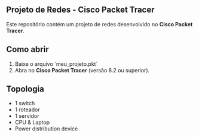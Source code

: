 ## Projeto de Redes - Cisco Packet Tracer
Este repositório contém um projeto de redes desenvolvido no **Cisco Packet Tracer**.

## Como abrir
1. Baixe o arquivo ´meu_projeto.pkt´
2. Abra no **Cisco Packet Tracer** (versão 8.2 ou superior).

## Topologia
- 1 switch
- 1 roteador
- 1 servidor
- CPU & Laptop
- Power distribution device
